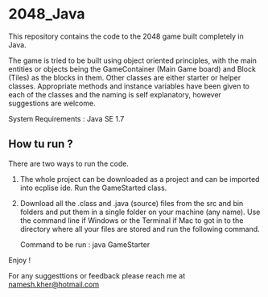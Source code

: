 2048_Java
=========

This repository contains the code to the 2048 game built completely in Java.

The game is tried to be built using object oriented principles, with the main entities or objects being 
the GameContainer (Main Game board) and Block (Tiles) as the blocks in them. Other classes are either starter
or helper classes. Appropriate methods and instance variables have been given to each of the classes and the naming 
is self explanatory, however suggestions are welcome.

System Requirements :  Java SE 1.7

How tu run ?
-------------

There are two ways to run the code.
1. The whole project can be downloaded as a project and can be imported into ecplise ide. Run the GameStarted class.
2. Download all the .class and .java (source) files from the src and bin folders and put them in a single folder 
   on your machine (any name). Use the command line if Windows or the Terminal if Mac to got in to the directory where 
   all your files are stored and run the following command.   
   
   Command to be run : java GameStarter 

Enjoy !

For any suggesttions or feedback please reach me at namesh.kher@hotmail.com



